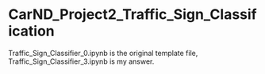 # CarND_Project2_Traffic_Sign_Classification


Traffic_Sign_Classifier_0.ipynb is the original template file,
Traffic_Sign_Classifier_3.ipynb is my answer.
